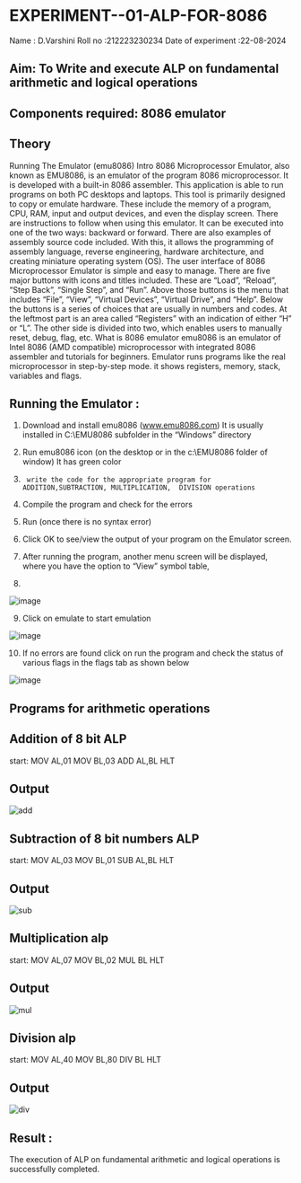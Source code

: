 # EXPERIMENT--01-ALP-FOR-8086
Name : D.Varshini
Roll no :212223230234
Date of experiment :22-08-2024


## Aim: To Write and execute ALP on fundamental arithmetic and logical operations
## Components required: 8086  emulator 
## Theory 
Running The Emulator (emu8086) Intro 8086 Microprocessor Emulator, also known as EMU8086, is an emulator of the program 8086 microprocessor. It is developed with a built-in 8086 assembler. This application is able to run programs on both PC desktops and laptops. This tool is primarily designed to copy or emulate hardware. These include the memory of a program, CPU, RAM, input and output devices, and even the display screen. There are instructions to follow when using this emulator. It can be executed into one of the two ways: backward or forward. There are also examples of assembly source code included. With this, it allows the programming of assembly language, reverse engineering, hardware architecture, and creating miniature operating system (OS). The user interface of 8086 Microprocessor Emulator is simple and easy to manage. There are five major buttons with icons and titles included. These are “Load”, “Reload”, “Step Back”, “Single Step”, and “Run”. Above those buttons is the menu that includes “File”, “View”, “Virtual Devices”, “Virtual Drive”, and “Help”. Below the buttons is a series of choices that are usually in numbers and codes. At the leftmost part is an area called “Registers” with an indication of either “H” or “L”. The other side is divided into two, which enables users to manually reset, debug, flag, etc. What is 8086 emulator emu8086 is an emulator of Intel 8086 (AMD compatible) microprocessor with integrated 8086 assembler and tutorials for beginners. Emulator runs programs like the real microprocessor in step-by-step mode. it shows registers, memory, stack, variables and flags.


 ## Running the Emulator :
1.	Download and install emu8086 (www.emu8086.com) It is usually installed in C:\EMU8086 subfolder in the “Windows” directory
2.	  Run  emu8086 icon (on the desktop or in the c:\EMU8086 folder of window) It has green color 
 
 
3.		write the code for the appropriate program for ADDITION,SUBTRACTION, MULTIPLICATION,  DIVISION operations 

4.	 Compile the program and check for the errors 
5.	Run (once there is no syntax error) 

6.	Click OK to see/view the output of your program on the Emulator screen. 


7.	After running the program, another menu screen will be displayed, where you have the option to “View” symbol table,
8.	 


![image](https://user-images.githubusercontent.com/36288975/189273263-d65baae9-4b8f-4723-afb3-c0ffa4052b04.png)











9.	Click on emulate to start emulation 








![image](https://user-images.githubusercontent.com/36288975/189273273-9bb36ec1-e2e8-4892-8d35-37707332bfdc.png)








10.	If no errors are found click on run the program and check the status of various flags in the flags tab as shown below 






![image](https://user-images.githubusercontent.com/36288975/189273277-113a2a33-4a40-4ff8-95a5-ecd3a1f504fe.png)







## Programs for arithmetic  operations

## Addition  of 8 bit ALP 

start:
MOV AL,01
MOV BL,03
ADD AL,BL
HLT

## Output  

 ![add](https://github.com/user-attachments/assets/8c1013e9-2ae4-4e36-8c50-6d3692c244cd)

## Subtraction   of 8 bit numbers  ALP 

start:
MOV AL,03
MOV BL,01
SUB AL,BL
HLT

## Output  

![sub](https://github.com/user-attachments/assets/470469aa-8372-4201-8aeb-3810ac816edc)

## Multiplication alp 

start:
MOV AL,07
MOV BL,02
MUL BL
HLT

## Output  

![mul](https://github.com/user-attachments/assets/5af89414-c557-45c4-967b-04491945269f)

## Division alp 

start:
MOV AL,40
MOV BL,80
DIV BL
HLT

## Output  

![div](https://github.com/user-attachments/assets/0409cf4d-7487-4572-bb59-133258b0e251)

## Result :
The execution of ALP on fundamental arithmetic and logical operations is successfully completed.







